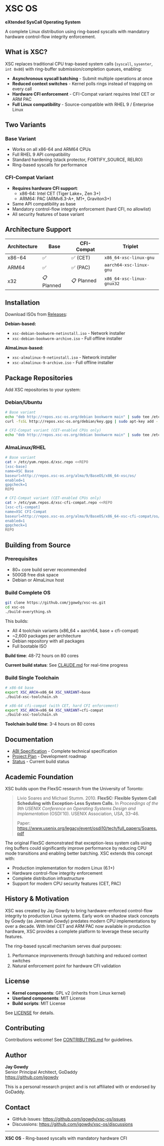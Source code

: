 # XSC OS

**eXtended SysCall Operating System**

A complete Linux distribution using ring-based syscalls with mandatory hardware control-flow integrity enforcement.

## What is XSC?

XSC replaces traditional CPU trap-based system calls (`syscall`, `sysenter`, `int 0x80`) with ring-buffer submission/completion queues, enabling:

- **Asynchronous syscall batching** - Submit multiple operations at once
- **Reduced context switches** - Kernel polls rings instead of trapping on every call
- **Hardware CFI enforcement** - CFI-Compat variant requires Intel CET or ARM PAC
- **Full Linux compatibility** - Source-compatible with RHEL 9 / Enterprise Linux

## Two Variants

### Base Variant
- Works on all x86-64 and ARM64 CPUs
- Full RHEL 9 API compatibility
- Standard hardening (stack protector, FORTIFY_SOURCE, RELRO)
- Ring-based syscalls for performance

### CFI-Compat Variant
- **Requires hardware CFI support**:
  - x86-64: Intel CET (Tiger Lake+, Zen 3+)
  - ARM64: PAC (ARMv8.3-A+, M1+, Graviton3+)
- Same API compatibility as base
- Mandatory control-flow integrity enforcement (hard CFI, no allowlist)
- All security features of base variant

## Architecture Support

| Architecture | Base | CFI-Compat | Triplet |
|-------------|------|------------|---------|
| x86-64 | ✅ | ✅ (CET) | `x86_64-xsc-linux-gnu` |
| ARM64 | ✅ | ✅ (PAC) | `aarch64-xsc-linux-gnu` |
| x32 | 📋 Planned | 📋 Planned | `x86_64-xsc-linux-gnux32` |

## Installation

Download ISOs from [Releases](https://github.com/jgowdy/xsc-os/releases):

**Debian-based:**
- `xsc-debian-bookworm-netinstall.iso` - Network installer
- `xsc-debian-bookworm-archive.iso` - Full offline installer

**AlmaLinux-based:**
- `xsc-almalinux-9-netinstall.iso` - Network installer  
- `xsc-almalinux-9-archive.iso` - Full offline installer

## Package Repositories

Add XSC repositories to your system:

### Debian/Ubuntu

```bash
# Base variant
echo "deb http://repos.xsc-os.org/debian bookworm main" | sudo tee /etc/apt/sources.list.d/xsc.list
curl -fsSL http://repos.xsc-os.org/debian/key.gpg | sudo apt-key add -

# CFI-Compat variant (CET-enabled CPUs only)
echo "deb http://repos.xsc-os.org/debian bookworm main" | sudo tee /etc/apt/sources.list.d/xsc-cfi-compat.list
```

### AlmaLinux/RHEL

```bash
# Base variant
cat > /etc/yum.repos.d/xsc.repo <<REPO
[xsc-base]
name=XSC Base
baseurl=http://repos.xsc-os.org/alma/9/BaseOS/x86_64-xsc/os/
enabled=1
gpgcheck=1
REPO

# CFI-Compat variant (CET-enabled CPUs only)
cat > /etc/yum.repos.d/xsc-cfi-compat.repo <<REPO
[xsc-cfi-compat]
name=XSC CFI-Compat
baseurl=http://repos.xsc-os.org/alma/9/BaseOS/x86_64-xsc-cfi-compat/os/
enabled=1
gpgcheck=1
REPO
```

## Building from Source

### Prerequisites

- 80+ core build server recommended
- 500GB free disk space
- Debian or AlmaLinux host

### Build Complete OS

```bash
git clone https://github.com/jgowdy/xsc-os.git
cd xsc-os
./build-everything.sh
```

This builds:
- All 4 toolchain variants (x86_64 + aarch64, base + cfi-compat)
- ~2,600 packages per architecture
- Debian repository with all packages
- Full bootable ISO

**Build time**: 48-72 hours on 80 cores

**Current build status**: See [CLAUDE.md](CLAUDE.md) for real-time progress

### Build Single Toolchain

```bash
# x86-64 base
export XSC_ARCH=x86_64 XSC_VARIANT=base
./build-xsc-toolchain.sh

# x86-64 cfi-compat (with CET, hard CFI enforcement)
export XSC_ARCH=x86_64 XSC_VARIANT=cfi-compat
./build-xsc-toolchain.sh
```

**Toolchain build time**: 3-4 hours on 80 cores

## Documentation

- [ABI Specification](XSC-ABI-SPEC.md) - Complete technical specification
- [Project Plan](PROJECT_PLAN.md) - Development roadmap
- [Status](XSC-STATUS.md) - Current build status

## Academic Foundation

XSC builds upon the FlexSC research from the University of Toronto:

> Livio Soares and Michael Stumm. 2010. **FlexSC: Flexible System Call Scheduling with Exception-Less System Calls.** In *Proceedings of the 9th USENIX Conference on Operating Systems Design and Implementation* (OSDI'10). USENIX Association, USA, 33–46.
>
> Paper: https://www.usenix.org/legacy/event/osdi10/tech/full_papers/Soares.pdf

The original FlexSC demonstrated that exception-less system calls using ring buffers could significantly improve performance by reducing CPU mode transitions and enabling better batching. XSC extends this concept with:

- Production implementation for modern Linux (6.1+)
- Hardware control-flow integrity enforcement
- Complete distribution infrastructure
- Support for modern CPU security features (CET, PAC)

## History & Motivation

XSC was created by Jay Gowdy to bring hardware-enforced control-flow integrity to production Linux systems. Early work on shadow stack concepts by Gowdy (as Jeremiah Gowdy) predates modern CPU implementations by over a decade. With Intel CET and ARM PAC now available in production hardware, XSC provides a complete platform to leverage these security features.

The ring-based syscall mechanism serves dual purposes:
1. Performance improvements through batching and reduced context switches
2. Natural enforcement point for hardware CFI validation

## License

- **Kernel components**: GPL v2 (inherits from Linux kernel)
- **Userland components**: MIT License
- **Build scripts**: MIT License

See [LICENSE](LICENSE) for details.

## Contributing

Contributions welcome! See [CONTRIBUTING.md](CONTRIBUTING.md) for guidelines.

## Author

**Jay Gowdy**  
Senior Principal Architect, GoDaddy  
https://github.com/jgowdy

This is a personal research project and is not affiliated with or endorsed by GoDaddy.

## Contact

- GitHub Issues: https://github.com/jgowdy/xsc-os/issues
- Discussions: https://github.com/jgowdy/xsc-os/discussions

---

**XSC OS** - Ring-based syscalls with mandatory hardware CFI
